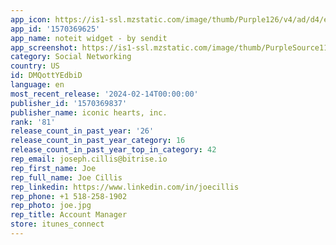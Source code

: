 ```yaml
---
app_icon: https://is1-ssl.mzstatic.com/image/thumb/Purple126/v4/ad/d4/e4/add4e4bb-2261-64a0-1aca-4dfaaa3aa7e2/AppIcon-1x_U007emarketing-0-10-0-85-220-0.png/1024x1024bb.png
app_id: '1570369625'
app_name: noteit widget - by sendit
app_screenshot: https://is1-ssl.mzstatic.com/image/thumb/PurpleSource116/v4/84/dc/0c/84dc0c46-adf7-2b1f-f3cc-32227a48e852/663ccb1e-bdc7-449a-9f2d-98ca616fbfa4_English_-_X1.png/1242x2688bb.png
category: Social Networking
country: US
id: DMQottYEdbiD
language: en
most_recent_release: '2024-02-14T00:00:00'
publisher_id: '1570369837'
publisher_name: iconic hearts, inc.
rank: '81'
release_count_in_past_year: '26'
release_count_in_past_year_category: 16
release_count_in_past_year_top_in_category: 42
rep_email: joseph.cillis@bitrise.io
rep_first_name: Joe
rep_full_name: Joe Cillis
rep_linkedin: https://www.linkedin.com/in/joecillis
rep_phone: +1 518-258-1902
rep_photo: joe.jpg
rep_title: Account Manager
store: itunes_connect
---
```

